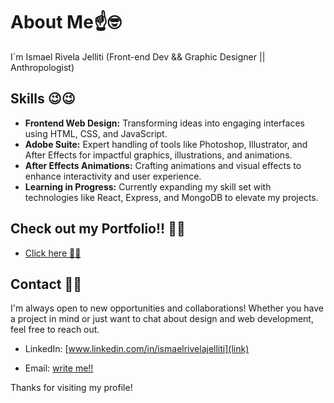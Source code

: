<!--- 
____________________________________________________________________________________
# About Me 👌


____________________________________________________________________________________

____________________________________________________________________________________
## 
Currently my main interest at web dev is to learn as much as I can about web animation, transitions, UX/UI and visually captivating environments 🚀🚀


IsmaelRivela/IsmaelRivela is a ✨ special ✨ repository because its `README.md` (this file) appears on your GitHub profile.
You can click the Preview link to take a look at your changes.
--->
# About Me☝️🤓

 I´m Ismael Rivela Jelliti (Front-end Dev && Graphic Designer || Anthropologist)

## Skills 😉😉

- **Frontend Web Design:** Transforming ideas into engaging interfaces using HTML, CSS, and JavaScript.
- **Adobe Suite:** Expert handling of tools like Photoshop, Illustrator, and After Effects for impactful graphics, illustrations, and animations.
- **After Effects Animations:** Crafting animations and visual effects to enhance interactivity and user experience.
- **Learning in Progress:** Currently expanding my skill set with technologies like React, Express, and MongoDB to elevate my projects.

## Check out my Portfolio!! 🚀🚀

- [Click here 👀👀](https://ismaelrivela.github.io/IsmaelRivDev)

## Contact 📨📨

I'm always open to new opportunities and collaborations! Whether you have a project in mind or just want to chat about design and web development, feel free to reach out.

- LinkedIn: [www.linkedin.com/in/ismaelrivelajelliti](link)

- Email: [write me!!](mailto:ismaelrivela1b2@gmail.com)

Thanks for visiting my profile!
